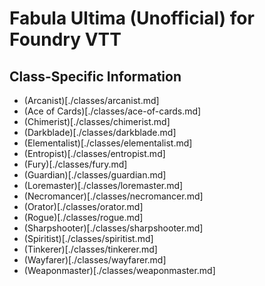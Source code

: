 # Fabula Ultima (Unofficial) for Foundry VTT

## Class-Specific Information

-   (Arcanist)[./classes/arcanist.md]
-   (Ace of Cards)[./classes/ace-of-cards.md]
-   (Chimerist)[./classes/chimerist.md]
-   (Darkblade)[./classes/darkblade.md]
-   (Elementalist)[./classes/elementalist.md]
-   (Entropist)[./classes/entropist.md]
-   (Fury)[./classes/fury.md]
-   (Guardian)[./classes/guardian.md]
-   (Loremaster)[./classes/loremaster.md]
-   (Necromancer)[./classes/necromancer.md]
-   (Orator)[./classes/orator.md]
-   (Rogue)[./classes/rogue.md]
-   (Sharpshooter)[./classes/sharpshooter.md]
-   (Spiritist)[./classes/spiritist.md]
-   (Tinkerer)[./classes/tinkerer.md]
-   (Wayfarer)[./classes/wayfarer.md]
-   (Weaponmaster)[./classes/weaponmaster.md]
